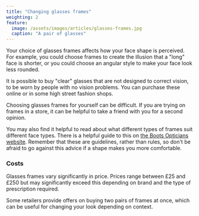 ```yaml
---
title: "Changing glasses frames"
weighting: 2
feature:
  image: /assets/images/articles/glasses-frames.jpg
  caption: "A pair of glasses"
---
```


Your choice of glasses frames affects how your face shape is perceived. For example, you could choose frames to create the illusion that a "long" face is shorter, or you could choose an angular style to make your face look less rounded.

It is possible to buy "clear" glasses that are not designed to correct vision, to be worn by people with no vision problems. You can purchase these online or in some high street fashion shops.

Choosing glasses frames for yourself can be difficult. If you are trying on frames in a store, it can be helpful to take a friend with you for a second opinion.

You may also find it helpful to read about what different types of frames suit different face types. There is a helpful guide to this on [the Boots Opticians website](http://www.boots.com/glasses/glasses-frames-for-your-face-shape). Remember that these are guidelines, rather than rules, so don't be afraid to go against this advice if a shape makes you more comfortable.

### Costs

Glasses frames vary significantly in price. Prices range between £25 and £250 but may significantly exceed this depending on brand and the type of prescription required.

Some retailers provide offers on buying two pairs of frames at once, which can be useful for changing your look depending on context.
